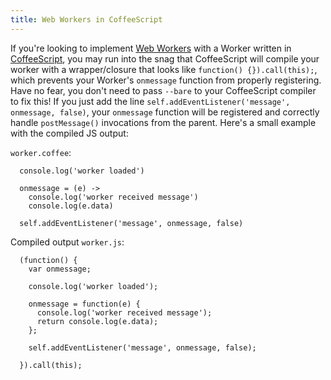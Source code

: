 ```yaml
---
title: Web Workers in CoffeeScript
---
```


If you're looking to implement [Web Workers](https://developer.mozilla.org/en-US/docs/Web/API/Web_Workers_API/Using_web_workers) with a Worker written in [CoffeeScript](https://coffeescript.org/), you may run into the snag that CoffeeScript will compile your worker with a wrapper/closure that looks like `function() {}).call(this);`, which prevents your Worker's `onmessage` function from properly registering. Have no fear, you don't need to pass `--bare` to your CoffeeScript compiler to fix this! If you just add the line `self.addEventListener('message', onmessage, false)`, your `onmessage` function will be registered and correctly handle `postMessage()` invocations from the parent. Here's a small example with the compiled JS output:

`worker.coffee`:

      console.log('worker loaded')

      onmessage = (e) ->
        console.log('worker received message')
        console.log(e.data)

      self.addEventListener('message', onmessage, false)

Compiled output `worker.js`:

      (function() {
        var onmessage;

        console.log('worker loaded');

        onmessage = function(e) {
          console.log('worker received message');
          return console.log(e.data);
        };

        self.addEventListener('message', onmessage, false);

      }).call(this);
